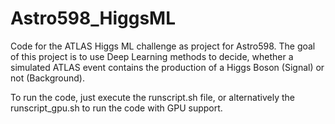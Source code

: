 # Astro598_HiggsML
Code for the ATLAS Higgs ML challenge as project for Astro598.
The goal of this project is to use Deep Learning methods to decide,
whether a simulated ATLAS event contains the production of a Higgs
Boson (Signal) or not (Background).

To run the code, just execute the runscript.sh file,
or alternatively the runscript_gpu.sh to run the code with GPU
support.